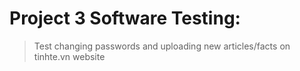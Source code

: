 # Project 3 Software Testing: 
> Test changing passwords and uploading new articles/facts on tinhte.vn website
